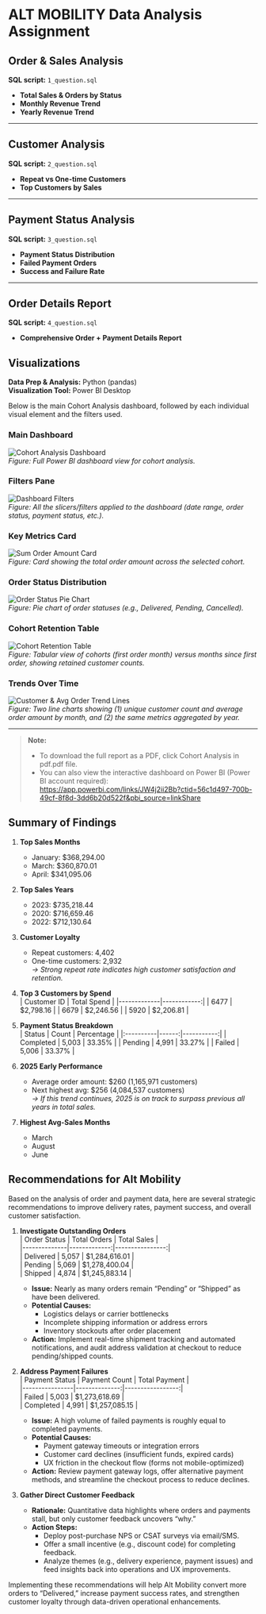 # ALT MOBILITY Data Analysis Assignment

## Order & Sales Analysis  
**SQL script:** `1_question.sql`  
- **Total Sales & Orders by Status**  
- **Monthly Revenue Trend**  
- **Yearly Revenue Trend**  

---

## Customer Analysis  
**SQL script:** `2_question.sql`  
- **Repeat vs One-time Customers**  
- **Top Customers by Sales**  

---

## Payment Status Analysis  
**SQL script:** `3_question.sql`  
- **Payment Status Distribution**  
- **Failed Payment Orders**  
- **Success and Failure Rate**  

---

## Order Details Report  
**SQL script:** `4_question.sql`  
- **Comprehensive Order + Payment Details Report**

## Visualizations  

**Data Prep & Analysis:** Python (pandas)  
**Visualization Tool:** Power BI Desktop  

Below is the main Cohort Analysis dashboard, followed by each individual visual element and the filters used.

### Main Dashboard  
![Cohort Analysis Dashboard](https://github.com/user-attachments/assets/a9692782-643d-412e-97b6-6cbf3c18ff0c)  
*Figure: Full Power BI dashboard view for cohort analysis.*

### Filters Pane  
![Dashboard Filters](https://github.com/user-attachments/assets/27aab960-1e0d-43c3-87bd-86e1aaf409fb)  
*Figure: All the slicers/filters applied to the dashboard (date range, order status, payment status, etc.).*

### Key Metrics Card  
![Sum Order Amount Card](https://github.com/user-attachments/assets/49019fb2-d77d-4f25-99d3-c6cd5814750a)  
*Figure: Card showing the total order amount across the selected cohort.*

### Order Status Distribution  
![Order Status Pie Chart](https://github.com/user-attachments/assets/ca534043-3723-453d-b02d-f49696a01819)  
*Figure: Pie chart of order statuses (e.g., Delivered, Pending, Cancelled).*

### Cohort Retention Table  
![Cohort Retention Table](https://github.com/user-attachments/assets/5875b245-80b5-4701-8c9d-3099e80d16bc)  
*Figure: Tabular view of cohorts (first order month) versus months since first order, showing retained customer counts.*

### Trends Over Time  
![Customer & Avg Order Trend Lines](https://github.com/user-attachments/assets/62831300-ed9a-427e-9227-af19a5b5fbc9)  
*Figure: Two line charts showing (1) unique customer count and average order amount by month, and (2) the same metrics aggregated by year.*

---

> **Note:**  
> - To download the full report as a PDF, click Cohort Analysis in pdf.pdf file.
> - You can also view the interactive dashboard on Power BI (Power BI account required):  
>   https://app.powerbi.com/links/JW4j2ii2Bb?ctid=56c1d497-700b-49cf-8f8d-3dd6b20d522f&pbi_source=linkShare

## Summary of Findings

1. **Top Sales Months**  
   - January: \$368,294.00  
   - March:  \$360,870.01  
   - April:  \$341,095.06  

2. **Top Sales Years**  
   - 2023: \$735,218.44  
   - 2020: \$716,659.46  
   - 2022: \$712,130.64  

3. **Customer Loyalty**  
   - Repeat customers: 4,402  
   - One-time customers: 2,932  
   *→ Strong repeat rate indicates high customer satisfaction and retention.*

4. **Top 3 Customers by Spend**  
   | Customer ID | Total Spend |
   |-------------|------------:|
   | 6477        |  \$2,798.16 |
   | 6679        |  \$2,246.56 |
   | 5920        |  \$2,206.81 |

5. **Payment Status Breakdown**  
   | Status    | Count | Percentage |
   |:----------|------:|-----------:|
   | Completed | 5,003 |     33.35% |
   | Pending   | 4,991 |     33.27% |
   | Failed    | 5,006 |     33.37% |

6. **2025 Early Performance**  
   - Average order amount: \$260 (1,165,971 customers)  
   - Next highest avg: \$256 (4,084,537 customers)  
   *→ If this trend continues, 2025 is on track to surpass previous all years in total sales.*

7. **Highest Avg-Sales Months**  
   - March  
   - August  
   - June  

## Recommendations for Alt Mobility

Based on the analysis of order and payment data, here are several strategic recommendations to improve delivery rates, payment success, and overall customer satisfaction.

1. **Investigate Outstanding Orders**  
   | Order Status | Total Orders | Total Sales     |  
   |--------------|-------------:|----------------:|  
   | Delivered    | 5,057        | \$1,284,616.01  |  
   | Pending      | 5,069        | \$1,278,400.04  |  
   | Shipped      | 4,874        | \$1,245,883.14  |  
   - **Issue:** Nearly as many orders remain “Pending” or “Shipped” as have been delivered.  
   - **Potential Causes:**  
     - Logistics delays or carrier bottlenecks  
     - Incomplete shipping information or address errors  
     - Inventory stockouts after order placement  
   - **Action:** Implement real-time shipment tracking and automated notifications, and audit address validation at checkout to reduce pending/shipped counts.

2. **Address Payment Failures**  
   | Payment Status | Payment Count | Total Payment    |  
   |----------------|--------------:|-----------------:|  
   | Failed         | 5,003         | \$1,273,618.69   |  
   | Completed      | 4,991         | \$1,257,085.15   |  
   - **Issue:** A high volume of failed payments is roughly equal to completed payments.  
   - **Potential Causes:**  
     - Payment gateway timeouts or integration errors  
     - Customer card declines (insufficient funds, expired cards)  
     - UX friction in the checkout flow (forms not mobile-optimized)  
   - **Action:** Review payment gateway logs, offer alternative payment methods, and streamline the checkout process to reduce declines.

3. **Gather Direct Customer Feedback**  
   - **Rationale:** Quantitative data highlights where orders and payments stall, but only customer feedback uncovers “why.”  
   - **Action Steps:**  
     - Deploy post-purchase NPS or CSAT surveys via email/SMS.  
     - Offer a small incentive (e.g., discount code) for completing feedback.  
     - Analyze themes (e.g., delivery experience, payment issues) and feed insights back into operations and UX improvements.

Implementing these recommendations will help Alt Mobility convert more orders to “Delivered,” increase payment success rates, and strengthen customer loyalty through data-driven operational enhancements.  

